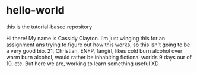 # hello-world
this is the tutorial-based repository

Hi there! My name is Cassidy Clayton. i'm just winging this for an assignment ans trying to figure out how this works, so this isn't going to be a very good bio. 21, Christian, ENFP, fangirl, likes cold burn alcohol over warm burn alcohol, would rather be inhabiting fictional worlds 9 days our of 10, etc. But here we are, working to learn something useful XD  

